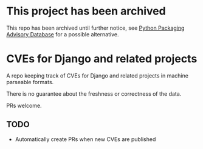 # This project has been archived

This repo has been archived until further notice, see [Python Packaging Advisory Database](https://github.com/pypa/advisory-db) for a possible alternative.

# CVEs for Django and related projects

A repo keeping track of CVEs for Django and related projects in machine
parseable formats.

There is no guarantee about the freshness or correctness of the data.

PRs welcome.

## TODO

* Automatically create PRs when new CVEs are published
